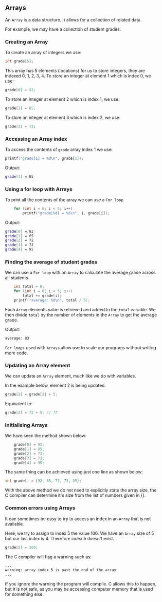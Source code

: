 ## Arrays

An `Array` is a data structure. It allows for a collection of related data.

For example, we may have a collection of student grades.

### Creating an Array
To create an array of integers we use:

```c
int grade[5];
```

This array has 5 elements (locations) for us to store integers, they are indexed 0, 1, 2, 3, 4.
To store an integer at element 1 which is index 0, we use:

```c
grade[0] = 92;
```

To store an integer at element 2 which is index 1, we use:
```c
grade[1] = 85;
```

To store an integer at element 3 which is index 2, we use:
```c
grade[2] = 72;
```
### Accessing an Array index
To access the contents of `grade` array index 1 we use:

```c
printf("grade[1] = %d\n", grade[1]);
```

Output:
```bash
grade[1] = 85
```

### Using a for loop with Arrays
To print all the contents of the array we can use a `For loop`.

```c
    for (int i = 0; i < 5; i++)
        printf("grade[%d] = %d\n", i, grade[i]);
```

Output:
```bash
grade[0] = 92
grade[1] = 85
grade[2] = 72
grade[3] = 73
grade[4] = 95
```

### Finding the average of student grades
We can use a `For loop` with an `Array` to calculate the average grade across all students.

```c
    int total = 0;
    for (int i = 0; i < 5; i++)
        total += grade[i]; 
    printf("average: %d\n", total / 5);
```

Each `Array` elements value is retrieved and added to the `total` variable. We then divide `total` by the number of elements in the `Array` to get the average grade.

Output:
```bash
average: 83
```

`For loops` used with `Arrays` allow use to scale our programs without writing more code. 

### Updating an Array element

We can update an `Array` element, much like we do with variables.

In the example below, element 2 is being updated.

```c
grade[2] = grade[2] + 5;
```

Equivalent to:

```c
grade[2] = 72 + 5; // 77
```

### Initialising Arrays

We have seen the method shown below:

```c
    grade[0] = 92;
    grade[1] = 85;
    grade[2] = 72;
    grade[3] = 73;
    grade[4] = 95;
```
The same thing can be achieved using just one line as shown below:

```c
int grade[] = {92, 85, 72, 73, 95};
```

With the above method we do not need to explicitly state the array size, the C compiler can determine it's size from the list of numbers given in {}.

### Common errors using Arrays

It can sometimes be easy to try to access an index in an `Array` that is not available. 

Here, we try to assign to index 5 the value 100. We have an `Array` size of 5 but our last index is 4. Therefore index 5 doesn't exist.

```c
grade[5] = 100;
```

The C compiler will flag a warning such as:

```bash
...
warning: array index 5 is past the end of the array
...
```

If you ignore the warning the program will compile. C allows this to happen, but it is not safe, as you may be accessing computer memory that is used for something else.